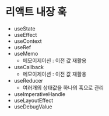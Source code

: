 # 리액트 내장 훅

- useState
- useEffect
- useContext
- useRef
- useMemo
  - 메모이제이션 : 이전 값 재활용
- useCallback
  - 메모이제이션 : 이전 값 재활용
- useReducer
  - 여러개의 상태값을 하나의 훅으로 관리
- useImperativeHandle
- useLayoutEffect
- useDebugValue
